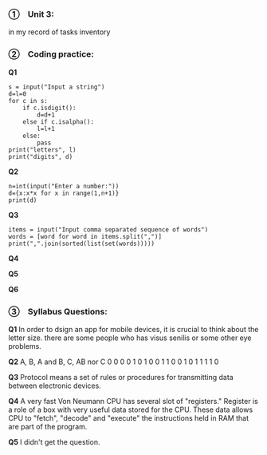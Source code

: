 ### ①　Unit 3:
in my record of tasks inventory

### ②　Coding practice:
**Q1**
```
s = input("Input a string")
d=l=0
for c in s:
    if c.isdigit():
        d=d+1
    else if c.isalpha():
        l=l+1
    else:
        pass
print("letters", l)
print("digits", d)
```

**Q2**
```
n=int(input("Enter a number:"))
d={x:x*x for x in range(1,n+1)}
print(d)
```

**Q3**
```
items = input("Input comma separated sequence of words")
words = [word for word in items.split(",")]
print(",".join(sorted(list(set(words)))))
```

**Q4**

**Q5**

**Q6**



### ③　Syllabus Questions:
**Q1** In order to dsign an app for mobile devices, it is crucial to think about the letter size.
there are some people who has visus senilis or some other eye problems.

**Q2**
A, B,	A and B,	C,	AB nor C
0	0	0	0	1
0	1	0	0	1
1	0	0	1	0
1	1	1	1	0

**Q3**
Protocol means a set of rules or procedures for transmitting data between electronic devices.

**Q4**
A very fast Von Neumann CPU has several slot of "registers." Register is a role of a box with very useful data stored for
the CPU. These data allows CPU to "fetch", "decode" and "execute" the instructions held in RAM that are part of the program.

**Q5**
I didn't get the question.

